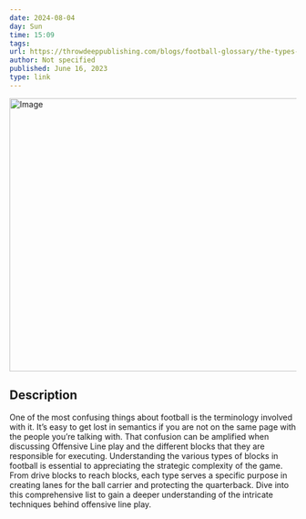 ```yaml
---
date: 2024-08-04
day: Sun
time: 15:09
tags:
url: https://throwdeeppublishing.com/blogs/football-glossary/the-types-of-blocks-in-football-the-complete-list
author: Not specified
published: June 16, 2023
type: link
---
```


<img src="http://throwdeeppublishing.com/cdn/shop/articles/Types_of_Blocks_In_Football_1200x1200.png?v=1686920303" width="854" height="480" alt="Image" />

## Description
One of the most confusing things about football is the terminology involved with it. It’s easy to get lost in semantics if you are not on the same page with the people you’re talking with. That confusion can be amplified when discussing Offensive Line play and the different blocks that they are responsible for executing. Understanding the various types of blocks in football is essential to appreciating the strategic complexity of the game. From drive blocks to reach blocks, each type serves a specific purpose in creating lanes for the ball carrier and protecting the quarterback. Dive into this comprehensive list to gain a deeper understanding of the intricate techniques behind offensive line play.